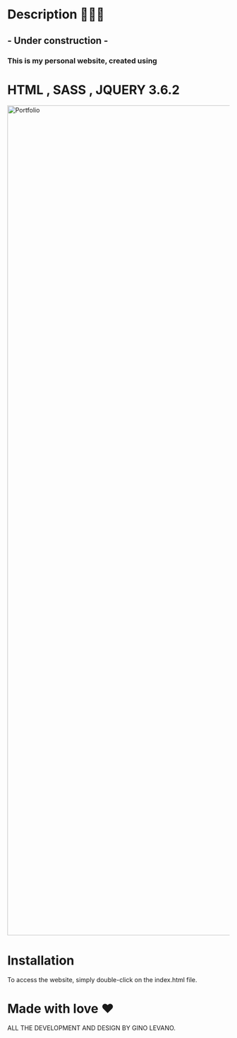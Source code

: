 # Description 🏄🏽‍♂️
## - Under construction -
### This is my personal website, created using

# HTML , SASS , JQUERY 3.6.2 



<img width="1878" alt="Portfolio" src="https://user-images.githubusercontent.com/95493476/208790864-90df9361-8c16-4b7f-8820-7369b1d38dbb.png">

# Installation

To access the website, simply double-click on the index.html file.



# Made with love ❤️
ALL THE DEVELOPMENT AND DESIGN BY GINO LEVANO.
